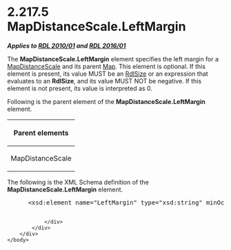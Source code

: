 <html dir="LTR" xmlns:mshelp="http://msdn.microsoft.com/mshelp" xmlns:ddue="http://ddue.schemas.microsoft.com/authoring/2003/5" xmlns:xlink="http://www.w3.org/1999/xlink" xmlns:tool="http://www.microsoft.com/tooltip">
    <head>
        <meta http-equiv="Content-Type" content="text/html; CHARSET=utf-8"></meta>
        <meta name="save" content="history"></meta>
        <title>2.217.5 MapDistanceScale.LeftMargin</title>
        <xml>
            <mshelp:toctitle title="2.217.5 MapDistanceScale.LeftMargin"></mshelp:toctitle>
            <mshelp:rltitle title="[MS-RDL]: MapDistanceScale.LeftMargin"></mshelp:rltitle>
            <mshelp:keyword index="A" term="3b1cc3e8-01b6-4877-aac4-005e9d6d9c6f"></mshelp:keyword>
            <mshelp:attr name="DCSext.ContentType" value="open specification"></mshelp:attr>
            <mshelp:attr name="AssetID" value="3b1cc3e8-01b6-4877-aac4-005e9d6d9c6f"></mshelp:attr>
            <mshelp:attr name="TopicType" value="kbRef"></mshelp:attr>
            <mshelp:attr name="DCSext.Title" value="[MS-RDL]: MapDistanceScale.LeftMargin" />
        </xml>
    </head>
    <body>
        <div id="header">
            <h1 class="heading">2.217.5 MapDistanceScale.LeftMargin</h1>
        </div>
        <div id="mainSection">
            <div id="mainBody">
                <div id="allHistory" class="saveHistory"></div>
                <div id="sectionSection0" class="section" name="collapseableSection">
                    

<p><b><i>Applies to </i></b><a href="3428e690-a348-4ec7-8a6a-8efb42d2cdee.htm"><b><i>RDL 2010/01</i></b></a><b><i>
and </i></b><a href="52ce3983-2bfc-4e72-9359-42aaf5fe4509.htm"><b><i>RDL 2016/01</i></b></a></p>

<p>The <b>MapDistanceScale.LeftMargin</b> element specifies the
left margin for a <a href="04ab14be-9206-4c63-bc93-d68bb48ed02c.htm">MapDistanceScale</a>
and its parent <a href="fd166dd8-6772-4507-b3f6-50a2b7cfd6ac.htm">Map</a>.
This element is optional. If this element is present, its value MUST be an <a href="b40c092e-4fe5-4f7b-a0bf-c98df1361c90.htm">RdlSize</a> or an expression
that evaluates to an <b>RdlSize</b>, and its value MUST NOT be negative. If
this element is not present, its value is interpreted as 0.</p>

<p>Following is the parent element of the <b>MapDistanceScale.LeftMargin</b>
element.</p>

<table>
 <thead>
  <tr>
   <th>
   <p>Parent elements</p>
   </th>
  </tr>
 </thead>
 <tr>
  <td>
  <p>MapDistanceScale</p>
  </td>
 </tr>
</table>

<p>The following is the XML Schema definition of the <b>MapDistanceScale.LeftMargin</b>
element.           </p>

<dl>
<dd>
<div><pre> &lt;xsd:element name=&quot;LeftMargin&quot; type=&quot;xsd:string&quot; minOccurs=&quot;0&quot; /&gt;
  
</pre></div>
</dd></dl>


                </div>
            </div>
        </div>
    </body>
</html>